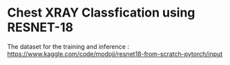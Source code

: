 # Chest XRAY Classfication using RESNET-18

The dataset for the training and inference : https://www.kaggle.com/code/modojj/resnet18-from-scratch-pytorch/input
